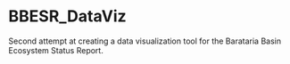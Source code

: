 # BBESR_DataViz
Second attempt at creating a data visualization tool for the Barataria Basin Ecosystem Status Report.
